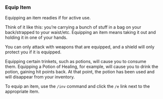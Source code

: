 ### Equip Item
Equipping an item readies if for active use.

Think of it like this: you’re carrying a bunch of stuff in a bag on your back/strapped to your waist/etc. Equipping
  an item means taking it out and holding it in one of your hands.

You can only attack with weapons that are equipped, and a shield will only protect you if it is equipped.

Equipping certain trinkets, such as potions, will cause you to consume them. Equipping a Potion of Healing, for
  example, will cause you to drink the potion, gaining hit points back. At that point, the potion has been used and
  will disappear from your inventory.

To equip an item, use the `/inv` command and click the `/e` link next to the appropriate item.


